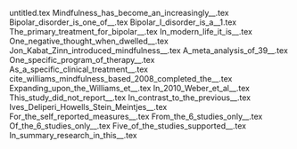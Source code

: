 untitled.tex
Mindfulness_has_become_an_increasingly__.tex
Bipolar_disorder_is_one_of__.tex
Bipolar_I_disorder_is_a__1.tex
The_primary_treatment_for_bipolar__.tex
In_modern_life_it_is__.tex
One_negative_thought_when_dwelled__.tex
Jon_Kabat_Zinn_introduced_mindfulness__.tex
A_meta_analysis_of_39__.tex
One_specific_program_of_therapy__.tex
As_a_specific_clinical_treatment__.tex
cite_williams_mindfulness_based_2008_completed_the__.tex
Expanding_upon_the_Williams_et__.tex
In_2010_Weber_et_al__.tex
This_study_did_not_report__.tex
In_contrast_to_the_previous__.tex
Ives_Deliperi_Howells_Stein_Meintjes__.tex
For_the_self_reported_measures__.tex
From_the_6_studies_only__.tex
Of_the_6_studies_only__.tex
Five_of_the_studies_supported__.tex
In_summary_research_in_this__.tex
